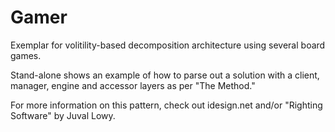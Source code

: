 # Gamer
Exemplar for volitility-based decomposition architecture using several board games.

Stand-alone shows an example of how to parse out a solution with a client, manager, engine and accessor layers as per "The Method." 

For more information on this pattern, check out idesign.net and/or "Righting Software" by Juval Lowy.  
